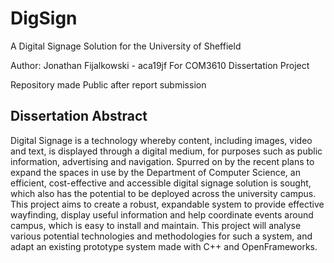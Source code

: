 # DigSign
A Digital Signage Solution for the
University of Sheffield

Author: Jonathan Fijalkowski - aca19jf
For COM3610 Dissertation Project

Repository made Public after report submission

## Dissertation Abstract 
Digital Signage is a technology whereby content, including images, video and text, is displayed
through a digital medium, for purposes such as public information, advertising and navigation.
Spurred on by the recent plans to expand the spaces in use by the Department of Computer
Science, an efficient, cost-effective and accessible digital signage solution is sought, which also
has the potential to be deployed across the university campus. This project aims to create
a robust, expandable system to provide effective wayfinding, display useful information and
help coordinate events around campus, which is easy to install and maintain. This project
will analyse various potential technologies and methodologies for such a system, and adapt
an existing prototype system made with C++ and OpenFrameworks.
